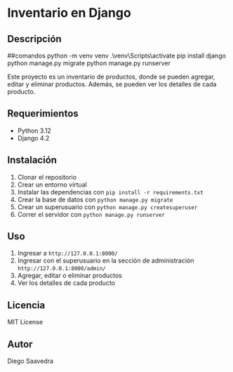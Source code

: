 # Inventario en Django

## Descripción
##comandos
python -m venv venv
.\venv\Scripts\activate
pip install django
python manage.py migrate
python manage.py runserver


Este proyecto es un inventario de productos, donde se pueden agregar, editar y eliminar productos. Además, se pueden ver los detalles de cada producto.

## Requerimientos

- Python 3.12
- Django 4.2

## Instalación

1. Clonar el repositorio
2. Crear un entorno virtual
3. Instalar las dependencias con `pip install -r requirements.txt`
4. Crear la base de datos con `python manage.py migrate`
5. Crear un superusuario con `python manage.py createsuperuser`
6. Correr el servidor con `python manage.py runserver`

## Uso

1. Ingresar a `http://127.0.0.1:8000/`
2. Ingresar con el superusuario en la sección de administración `http://127.0.0.1:8000/admin/`
3. Agregar, editar o eliminar productos
4. Ver los detalles de cada producto

## Licencia

MIT License

## Autor

Diego Saavedra
